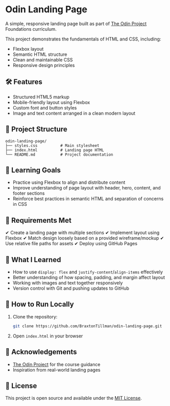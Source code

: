# Odin Landing Page

A simple, responsive landing page built as part of [The Odin Project](https://www.theodinproject.com/) Foundations curriculum.

This project demonstrates the fundamentals of HTML and CSS, including:

* Flexbox layout
* Semantic HTML structure
* Clean and maintainable CSS
* Responsive design principles

## 🛠️ Features

* Structured HTML5 markup
* Mobile-friendly layout using Flexbox
* Custom font and button styles
* Image and text content arranged in a clean modern layout

## 📂 Project Structure

```
odin-landing-page/
├── styles.css          # Main stylesheet
├── index.html          # Landing page HTML
└── README.md           # Project documentation
```

## 🎯 Learning Goals

* Practice using Flexbox to align and distribute content
* Improve understanding of page layout with header, hero, content, and footer sections
* Reinforce best practices in semantic HTML and separation of concerns in CSS

## 📌 Requirements Met

✔ Create a landing page with multiple sections
✔ Implement layout using Flexbox
✔ Match design loosely based on a provided wireframe/mockup
✔ Use relative file paths for assets
✔ Deploy using GitHub Pages

## 🧠 What I Learned

* How to use `display: flex` and `justify-content`/`align-items` effectively
* Better understanding of how spacing, padding, and margin affect layout
* Working with images and text together responsively
* Version control with Git and pushing updates to GitHub

## 🧪 How to Run Locally

1. Clone the repository:

   ```bash
   git clone https://github.com/BraxtonTillman/odin-landing-page.git
   ```
2. Open `index.html` in your browser

## 🙌 Acknowledgements

* [The Odin Project](https://www.theodinproject.com/) for the course guidance
* Inspiration from real-world landing pages

## 📝 License

This project is open source and available under the [MIT License](LICENSE).


